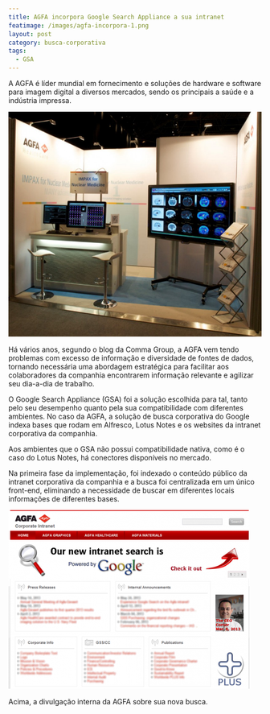 ```yaml
---
title: AGFA incorpora Google Search Appliance a sua intranet
featimage: /images/agfa-incorpora-1.png
layout: post
category: busca-corporativa
tags: 
  - GSA
---
```


A AGFA é líder mundial em fornecimento e soluções de hardware e software para imagem digital a diversos mercados, sendo os principais a saúde e a indústria impressa.

![Stand da AGFA](/images/agfa-incorpora-2.jpg)

Há vários anos, segundo o blog da Comma Group, a AGFA vem tendo problemas com excesso de informação e diversidade de fontes de dados, tornando necessária uma abordagem estratégica para facilitar aos colaboradores da companhia encontrarem informação relevante e agilizar seu dia-a-dia de trabalho.

O Google Search Appliance (GSA) foi a solução escolhida para tal, tanto pelo seu desempenho quanto pela sua compatibilidade com diferentes ambientes. No caso da AGFA, a solução de busca corporativa do Google indexa bases que rodam em Alfresco, Lotus Notes e os websites da intranet corporativa da companhia.

Aos ambientes que o GSA não possui compatibilidade nativa, como é o caso do Lotus Notes, há conectores disponíveis no mercado.

Na primeira fase da implementação, foi indexado o conteúdo público da intranet corporativa da companhia e a busca foi centralizada em um único front-end, eliminando a necessidade de buscar em diferentes locais informações de diferentes bases.

![Divulgação interna da AGFA sobre sua nova busca](/images/agfa-incorpora-3.png)

Acima, a divulgação interna da AGFA sobre sua nova busca.